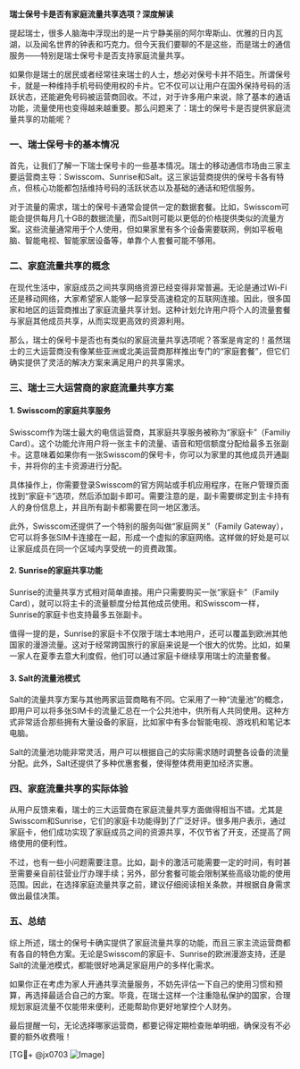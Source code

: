 **瑞士保号卡是否有家庭流量共享选项？深度解读**

提起瑞士，很多人脑海中浮现出的是一片宁静美丽的阿尔卑斯山、优雅的日内瓦湖，以及闻名世界的钟表和巧克力。但今天我们要聊的不是这些，而是瑞士的通信服务——特别是瑞士保号卡是否支持家庭流量共享。

如果你是瑞士的居民或者经常往来瑞士的人士，想必对保号卡并不陌生。所谓保号卡，就是一种维持手机号码使用权的卡片。它不仅可以让用户在国外保持号码的活跃状态，还能避免号码被运营商回收。不过，对于许多用户来说，除了基本的通话功能，流量使用也变得越来越重要。那么问题来了：瑞士的保号卡是否提供家庭流量共享的功能呢？

### 一、瑞士保号卡的基本情况

首先，让我们了解一下瑞士保号卡的一些基本情况。瑞士的移动通信市场由三家主要运营商主导：Swisscom、Sunrise和Salt。这三家运营商提供的保号卡各有特点，但核心功能都包括维持号码的活跃状态以及基础的通话和短信服务。

对于流量的需求，瑞士的保号卡通常会提供一定的数据套餐。比如，Swisscom可能会提供每月几十GB的数据流量，而Salt则可能以更低的价格提供类似的流量方案。这些流量通常用于个人使用，但如果家里有多个设备需要联网，例如平板电脑、智能电视、智能家居设备等，单靠个人套餐可能不够用。

### 二、家庭流量共享的概念

在现代生活中，家庭成员之间共享网络资源已经变得非常普遍。无论是通过Wi-Fi还是移动网络，大家希望家人能够一起享受高速稳定的互联网连接。因此，很多国家和地区的运营商推出了家庭流量共享计划。这种计划允许用户将个人的流量套餐与家庭其他成员共享，从而实现更高效的资源利用。

那么，瑞士的保号卡是否也有类似的家庭流量共享选项呢？答案是肯定的！虽然瑞士的三大运营商没有像某些亚洲或北美运营商那样推出专门的“家庭套餐”，但它们确实提供了灵活的解决方案来满足用户的共享需求。

### 三、瑞士三大运营商的家庭流量共享方案

#### 1. Swisscom的家庭共享服务

Swisscom作为瑞士最大的电信运营商，其家庭共享服务被称为“家庭卡”（Familiy Card）。这个功能允许用户将一张主卡的流量、语音和短信额度分配给最多五张副卡。这意味着如果你有一张Swisscom的保号卡，你可以为家里的其他成员开通副卡，并将你的主卡资源进行分配。

具体操作上，你需要登录Swisscom的官方网站或手机应用程序，在账户管理页面找到“家庭卡”选项，然后添加副卡即可。需要注意的是，副卡需要绑定到主卡持有人的身份信息上，并且所有副卡都需要在同一地区激活。

此外，Swisscom还提供了一个特别的服务叫做“家庭网关”（Family Gateway），它可以将多张SIM卡连接在一起，形成一个虚拟的家庭网络。这样做的好处是可以让家庭成员在同一个区域内享受统一的资费政策。

#### 2. Sunrise的家庭共享功能

Sunrise的流量共享方式相对简单直接。用户只需要购买一张“家庭卡”（Family Card），就可以将主卡的流量额度分给其他成员使用。和Swisscom一样，Sunrise的家庭卡也支持最多五张副卡。

值得一提的是，Sunrise的家庭卡不仅限于瑞士本地用户，还可以覆盖到欧洲其他国家的漫游流量。这对于经常跨国旅行的家庭来说是一个很大的优势。比如，如果一家人在夏季去意大利度假，他们可以通过家庭卡继续享用瑞士的流量套餐。

#### 3. Salt的流量池模式

Salt的流量共享方案与其他两家运营商略有不同。它采用了一种“流量池”的概念，即用户可以将多张SIM卡的流量汇总在一个公共池中，供所有人共同使用。这种方式非常适合那些拥有大量设备的家庭，比如家中有多台智能电视、游戏机和笔记本电脑。

Salt的流量池功能非常灵活，用户可以根据自己的实际需求随时调整各设备的流量分配。此外，Salt还提供了多种优惠套餐，使得整体费用更加经济实惠。

### 四、家庭流量共享的实际体验

从用户反馈来看，瑞士的三大运营商在家庭流量共享方面做得相当不错。尤其是Swisscom和Sunrise，它们的家庭卡功能得到了广泛好评。很多用户表示，通过家庭卡，他们成功实现了家庭成员之间的资源共享，不仅节省了开支，还提高了网络使用的便利性。

不过，也有一些小问题需要注意。比如，副卡的激活可能需要一定的时间，有时甚至需要亲自前往营业厅办理手续；另外，部分套餐可能会限制某些高级功能的使用范围。因此，在选择家庭流量共享之前，建议仔细阅读相关条款，并根据自身需求做出最佳决策。

### 五、总结

综上所述，瑞士的保号卡确实提供了家庭流量共享的功能，而且三家主流运营商都有各自的特色方案。无论是Swisscom的家庭卡、Sunrise的欧洲漫游支持，还是Salt的流量池模式，都能很好地满足家庭用户的多样化需求。

如果你正在考虑为家人开通共享流量服务，不妨先评估一下自己的使用习惯和预算，再选择最适合自己的方案。毕竟，在瑞士这样一个注重隐私保护的国家，合理规划家庭流量不仅能带来便利，还能帮助你更好地掌控个人财务。

最后提醒一句，无论选择哪家运营商，都要记得定期检查账单明细，确保没有不必要的额外收费哦！

[TG💪+ @jx0703 ![Image](https://github.com/user-attachments/assets/dbca1d08-cadb-493c-b0ec-ad6f7a83f270)]